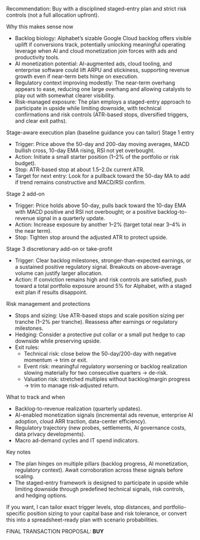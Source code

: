 Recommendation: Buy with a disciplined staged-entry plan and strict risk controls (not a full allocation upfront).

Why this makes sense now
- Backlog biology: Alphabet’s sizable Google Cloud backlog offers visible uplift if conversions track, potentially unlocking meaningful operating leverage when AI and cloud monetization join forces with ads and productivity tools.
- AI monetization potential: AI-augmented ads, cloud tooling, and enterprise software could lift ARPU and stickiness, supporting revenue growth even if near-term bets hinge on execution.
- Regulatory context improving modestly: The near-term overhang appears to ease, reducing one large overhang and allowing catalysts to play out with somewhat clearer visibility.
- Risk-managed exposure: The plan employs a staged-entry approach to participate in upside while limiting downside, with technical confirmations and risk controls (ATR-based stops, diversified triggers, and clear exit paths).

Stage-aware execution plan (baseline guidance you can tailor)
Stage 1 entry
- Trigger: Price above the 50-day and 200-day moving averages, MACD bullish cross, 10-day EMA rising, RSI not yet overbought.
- Action: Initiate a small starter position (1–2% of the portfolio or risk budget).
- Stop: ATR-based stop at about 1.5–2.0x current ATR.
- Target for next entry: Look for a pullback toward the 50-day MA to add if trend remains constructive and MACD/RSI confirm.

Stage 2 add-on
- Trigger: Price holds above 50-day, pulls back toward the 10-day EMA with MACD positive and RSI not overbought; or a positive backlog-to-revenue signal in a quarterly update.
- Action: Increase exposure by another 1–2% (target total near 3–4% in the near term).
- Stop: Tighten stop around the adjusted ATR to protect upside.

Stage 3 discretionary add-on or take-profit
- Trigger: Clear backlog milestones, stronger-than-expected earnings, or a sustained positive regulatory signal. Breakouts on above-average volume can justify larger allocation.
- Action: If conviction remains high and risk controls are satisfied, push toward a total portfolio exposure around 5% for Alphabet, with a staged exit plan if results disappoint.

Risk management and protections
- Stops and sizing: Use ATR-based stops and scale position sizing per tranche (1–2% per tranche). Reassess after earnings or regulatory milestones.
- Hedging: Consider a protective put collar or a small put hedge to cap downside while preserving upside.
- Exit rules: 
  - Technical risk: close below the 50-day/200-day with negative momentum → trim or exit.
  - Event risk: meaningful regulatory worsening or backlog realization slowing materially for two consecutive quarters → de-risk.
  - Valuation risk: stretched multiples without backlog/margin progress → trim to manage risk-adjusted return.

What to track and when
- Backlog-to-revenue realization (quarterly updates).
- AI-enabled monetization signals (incremental ads revenue, enterprise AI adoption, cloud ARR traction, data-center efficiency).
- Regulatory trajectory (new probes, settlements, AI governance costs, data privacy developments).
- Macro ad-demand cycles and IT spend indicators.

Key notes
- The plan hinges on multiple pillars (backlog progress, AI monetization, regulatory context). Await corroboration across these signals before scaling.
- The staged-entry framework is designed to participate in upside while limiting downside through predefined technical signals, risk controls, and hedging options.

If you want, I can tailor exact trigger levels, stop distances, and portfolio-specific position sizing to your capital base and risk tolerance, or convert this into a spreadsheet-ready plan with scenario probabilities.

FINAL TRANSACTION PROPOSAL: **BUY**